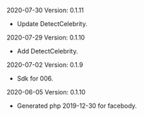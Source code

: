 2020-07-30 Version: 0.1.11
- Update DetectCelebrity.

2020-07-29 Version: 0.1.10
- Add DetectCelebrity.

2020-07-02 Version: 0.1.9
- Sdk for 006.

2020-06-05 Version: 0.1.10
- Generated php 2019-12-30 for facebody.

